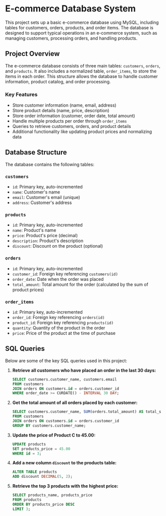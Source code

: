 # E-commerce Database System

This project sets up a basic e-commerce database using MySQL, including tables for customers, orders, products, and order items. 
The database is designed to support typical operations in an e-commerce system, such as managing customers, processing orders, and handling products.


## Project Overview

The e-commerce database consists of three main tables: `customers`, `orders`, and `products`. It also includes a normalized table, `order_items`, to store the items in each order. 
This structure allows the database to handle customer information, product catalog, and order processing.

### Key Features

- Store customer information (name, email, address)
- Store product details (name, price, description)
- Store order information (customer, order date, total amount)
- Handle multiple products per order through `order_items`
- Queries to retrieve customers, orders, and product details
- Additional functionality like updating product prices and normalizing data

## Database Structure

The database contains the following tables:

### `customers`
- `id`: Primary key, auto-incremented
- `name`: Customer's name
- `email`: Customer's email (unique)
- `address`: Customer's address

### `products`
- `id`: Primary key, auto-incremented
- `name`: Product's name
- `price`: Product's price (decimal)
- `description`: Product's description
- `discount`: Discount on the product (optional)

### `orders`
- `id`: Primary key, auto-incremented
- `customer_id`: Foreign key referencing `customers(id)`
- `order_date`: Date when the order was placed
- `total_amount`: Total amount for the order (calculated by the sum of product prices)

### `order_items`
- `id`: Primary key, auto-incremented
- `order_id`: Foreign key referencing `orders(id)`
- `product_id`: Foreign key referencing `products(id)`
- `quantity`: Quantity of the product in the order
- `price`: Price of the product at the time of purchase

## SQL Queries

Below are some of the key SQL queries used in this project:

1. **Retrieve all customers who have placed an order in the last 30 days:**
    ```sql
    SELECT customers.customer_name, customers.email
    FROM customers
    JOIN orders ON customers.id = orders.customer_id
    WHERE order_date >= CURDATE() - INTERVAL 30 DAY;
    ```

2. **Get the total amount of all orders placed by each customer:**
    ```sql
    SELECT customers.customer_name, SUM(orders.total_amount) AS total_spent
    FROM customers
    JOIN orders ON customers.id = orders.customer_id
    GROUP BY customers.customer_name;
    ```

3. **Update the price of Product C to 45.00:**
    ```sql
    UPDATE products
    SET products_price = 45.00
    WHERE id = 3;
    ```

4. **Add a new column `discount` to the products table:**
    ```sql
    ALTER TABLE products
    ADD discount DECIMAL(5, 2);
    ```

5. **Retrieve the top 3 products with the highest price:**
    ```sql
    SELECT products_name, products_price
    FROM products
    ORDER BY products_price DESC
    LIMIT 3;
    ```


